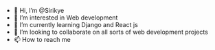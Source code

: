 - 👋 Hi, I’m @Sirikye
- 👀 I’m interested in Web development
- 🌱 I’m currently learning Django and React js
- 💞️ I’m looking to collaborate on all sorts of web development projects
- 📫 How to reach me 


<!---
Sirikye/Sirikye is a ✨ special ✨ repository because its `README.md` (this file) appears on your GitHub profile.
You can click the Preview link to take a look at your changes.
--->
